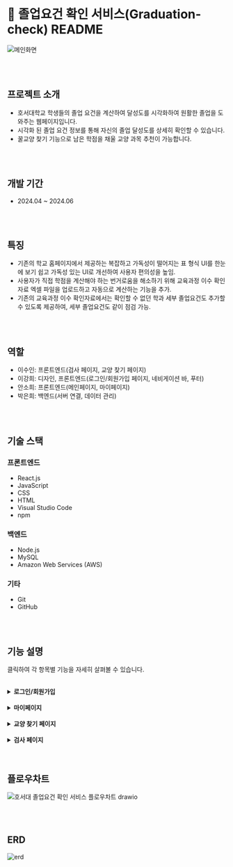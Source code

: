 # :cherry_blossom: 졸업요건 확인 서비스(Graduation-check) README

![메인화면](https://github.com/leesuin0710/Graduation-check/assets/132324729/80b90f4e-535f-4a61-a7aa-499e1f7ede78)

<br>
<br>

## 프로젝트 소개
* 호서대학교 학생들의 졸업 요건을 계산하여 달성도를 시각화하여 원활한 졸업을 도와주는 웹페이지입니다.
* 시각화 된 졸업 요건 정보를 통해 자신의 졸업 달성도를 상세히 확인할 수 있습니다.
* 꿀교양 찾기 기능으로 남은 학점을 채울 교양 과목 추천이 가능합니다.

<br>
<br>

## 개발 기간
* 2024.04 ~ 2024.06

<br>
<br>

## 특징
- 기존의 학교 홈페이지에서 제공하는 복잡하고 가독성이 떨어지는 표 형식 UI를 한눈에 보기 쉽고 가독성 있는 UI로 개선하여 사용자 편의성을 높임.
- 사용자가 직접 학점을 계산해야 하는 번거로움을 해소하기 위해 교육과정 이수 확인자료 엑셀 파일을 업로드하고 자동으로 계산하는 기능을 추가.
- 기존의 교육과정 이수 확인자료에서는 확인할 수 없던 학과 세부 졸업요건도 추가할 수 있도록 제공하여, 세부 졸업요건도 같이 점검 가능.

<br>
<br>

## 역할
- 이수인: 프론트엔드(검사 페이지, 교양 찾기 페이지)
- 이강희: 디자인, 프론트엔드(로그인/회원가입 페이지, 네비게이션 바, 푸터)
- 안소희: 프론트엔드(메인페이지, 마이페이지)
- 박은희: 백엔드(서버 연결, 데이터 관리)

<br>
<br>

## 기술 스택

### 프론트엔드
- React.js
- JavaScript
- CSS
- HTML
- Visual Studio Code
- npm

### 백엔드
- Node.js
- MySQL
- Amazon Web Services (AWS)

### 기타
- Git
- GitHub

<br>
<br>

## 기능 설명
클릭하여 각 항목별 기능을 자세히 살펴볼 수 있습니다.
<br>
<br>

<details>
<summary><b>로그인/회원가입</b></summary>

<br>
<br>- 학번 정보를 이용하여 회원가입 후 로그인
<br>
|

![회원가입](https://github.com/leesuin0710/Graduation-check/assets/132324729/88a947a5-3ff4-4914-9c7f-e2809081c47c)

![로그인](https://github.com/leesuin0710/Graduation-check/assets/132324729/37dd33f2-aaf1-4e16-934f-1dd0641d3e04)|
|:--:|



</details>
<br>

<details>
<summary><b>마이페이지</b></summary>

<br>
<br>- 교육과정 이수 확인자료 엑셀 파일 업로드
<br>- 추가할 과목 직접 입력 기능으로 추가
<br>- 이수한 과목과 학점 정보, 세부 학과 졸업요건 확인
<br>
  
|
- 파일 업로드 전 기본 상태
![마이페이지(파일업로드 전)](https://github.com/leesuin0710/Graduation-check/assets/132324729/8da87883-d69f-4371-8153-e6e99bcd5589)

- 파일 업로드 후 데이터가 반영된 모습
![마이페이지(파일업로드 후)](https://github.com/leesuin0710/Graduation-check/assets/132324729/0f5bf151-f1b9-4fce-b2e1-ef869c70070b)

- 학점 정보 아래의 수강 과목 리스트
![마이페이지(수강과목리스트)](https://github.com/leesuin0710/Graduation-check/assets/132324729/f259bea5-538b-4949-8500-0ea8ac02e61b)

- 직접 추가를 통해 따로 원하는 과목 추가 가능

![마이페이지(직접추가)](https://github.com/leesuin0710/Graduation-check/assets/132324729/12c2bbe7-ddda-4399-8ec9-4c357403e01a)|
|:--:|
</details>
<br>


<details>
<summary><b>교양 찾기 페이지</b></summary>

<br>
<br>- 카테고리 필터링으로 필요한 교양 목록 검색 가능
<br>- 교양의 학수번호, 과목명, 이수구분 등의 정보 확인
<br>
  
|
![교양추천게시판](https://github.com/leesuin0710/Graduation-check/assets/132324729/565e9ac4-008b-4a38-8ba4-0cf51d883856)|
|:--:|
</details>
<br>

<details>
<summary><b>검사 페이지</b></summary>

<br>
<br>- 전체적인 졸업 달성도 및 영역별 학점 달성도 확인
<br>
  
|
![검사페이지](https://github.com/leesuin0710/Graduation-check/assets/132324729/d87eba7d-57c6-4d6f-a62d-9615cfb59766)|
|:--:|
</details>
<br>
<br>

## 플로우차트
![호서대 졸업요건 확인 서비스 플로우차트 drawio](https://github.com/leesuin0710/Graduation-check/assets/132324729/e41caece-a5ab-4f73-bf57-66e1f4c4bb8b)

<br>
<br>

## ERD
![erd](https://github.com/leesuin0710/Graduation-check/assets/132324729/684b3290-f9e9-42dc-bccf-a560ce270be4)



